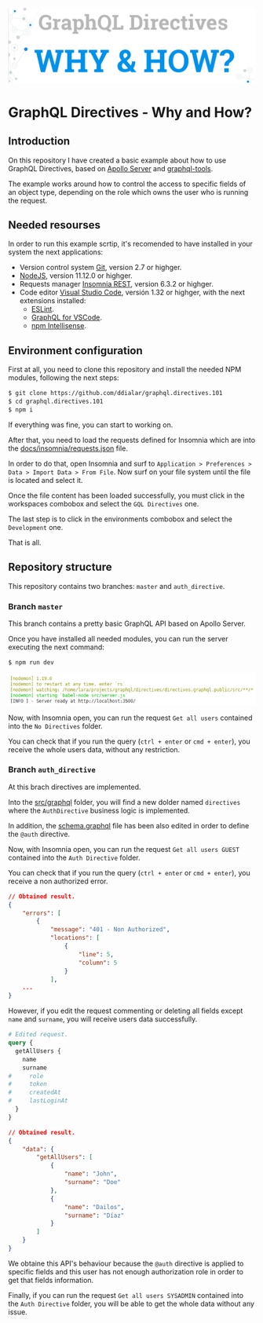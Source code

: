 ![GraphQL - Header](docs/img/gql_directives_header.png)

# GraphQL Directives - Why and How?

## Introduction

On this repository I have created a basic example about how to use GraphQL Directives, based on [Apollo Server](https://www.apollographql.com/docs/apollo-server/) and [graphql-tools](https://github.com/apollographql/graphql-tools).

The example works around how to control the access to specific fields of an object type, depending on the role which owns the user who is running the request.

## Needed resourses

In order to run this example scrtip, it's recomended to have installed in your system the next applications:

- Version control system [Git](https://git-scm.com/), version 2.7 or highger.
- [NodeJS](https://nodejs.org/es/download/current/), version 11.12.0 or highger.
- Requests manager [Insomnia REST](https://insomnia.rest/), version 6.3.2 or highger.
- Code editor [Visual Studio Code](https://code.visualstudio.com/), versión 1.32 or highger, with the next extensions installed:
    - [ESLint](https://marketplace.visualstudio.com/items?itemName=dbaeumer.vscode-eslint).
    - [GraphQL for VSCode](https://marketplace.visualstudio.com/items?itemName=kumar-harsh.graphql-for-vscode).
    - [npm Intellisense](https://marketplace.visualstudio.com/items?itemName=christian-kohler.npm-intellisense).

## Environment configuration

First at all, you need to clone this repository and install the needed NPM modules, following the next steps:

```sh
$ git clone https://github.com/ddialar/graphql.directives.101
$ cd graphql.directives.101
$ npm i
```

If everything was fine, you can start to working on.

After that, you need to load the requests defined for Insomnia which are into the [docs/insomnia/requests.json](https://github.com/ddialar/graphql.directives.101/tree/master/docs/insomnia) file.

In order to do that, open Insomnia and surf to `Application > Preferences > Data > Import Data > From File`. Now surf on your file system until the file is located and select it.

Once the file content has been loaded successfully, you must click in the workspaces combobox and select the `GQL Directives` one.

The last step is to click in the environments combobox and select the `Development` one.

That is all.

## Repository structure

This repository contains two branches: `master` and `auth_directive`.

### Branch `master`

This branch contains a pretty basic GraphQL API based on Apollo Server.

Once you have installed all needed modules, you can run the server executing the next command:

```sh
$ npm run dev
```

![GServer started up](docs/img/server_started_up.png)

Now, with Insomnia open, you can run the request `Get all users` contained into the `No Directives` folder.

You can check that if you run the query (`ctrl + enter` or `cmd + enter`), you receive the whole users data, without any restriction.

### Branch `auth_directive`

At this brach directives are implemented.

Into the [src/graphql](https://github.com/ddialar/graphql.directives.101/tree/auth_directive/src/graphql) folder, you will find a new dolder named `directives` where the `AuthDirective` business logic is implemented.

In addition, the [schema.graphql](https://github.com/ddialar/graphql.directives.101/blob/auth_directive/src/graphql/schema.graphql) file has been also edited in order to define the `@auth` directive.

Now, with Insomnia open, you can run the request `Get all users GUEST` contained into the `Auth Directive` folder.

You can check that if you run the query (`ctrl + enter` or `cmd + enter`), you receive a non authorized error.

```json
// Obtained result.
{
    "errors": [
        {
            "message": "401 - Non Authorized",
            "locations": [
                {
                    "line": 5,
                    "column": 5
                }
            ],
    ...
}
```

However, if you edit the request commenting or deleting all fields except `name` and `surname`, you will receive users data successfully.

```graphql
# Edited request.
query {
  getAllUsers {
    name
    surname
#     role
#     token
#     createdAt
#     lastLoginAt
  }
}
```

```json
// Obtained result.
{
    "data": {
        "getAllUsers": [
            {
                "name": "John",
                "surname": "Doe"
            },
            {
                "name": "Dailos",
                "surname": "Díaz"
            }
        ]
    }
}
```

We obtaine this API's behaviour because the `@auth` directive is applied to specific fields and this user has not enough authorization role in order to get that fields information.

Finally, if you can run the request `Get all users SYSADMIN` contained into the `Auth Directive` folder, you will be able to get the whole data without any issue.
